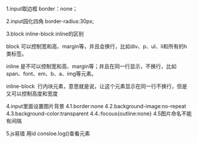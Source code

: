 1.input取边框 border：none；

2.input园化四角 border-radius:30px;

3.block inline-block inline的区别 

block 可以控制宽和高、margin等，并且会换行，比如div、p、ul、li和所有的h类标签。  

inline 是不可以控制宽和高、margin等；并且在同一行显示，不换行，比如span、font、em、b、a、img等元素。 

inline-block  行内块元素，意思就是说，让这个元素显示在同一行不换行，但是又可以控制高度和宽度 

4.input里面设置图片背景 4.1.border:none 4.2.background-image:no-repeat 4.3.background-color:transparent               4.4.:focous{outline:none} 4.5图片命名不能有间隔

5.js易错 用id   consloe.log()查看元素
